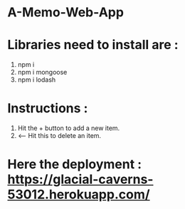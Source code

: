 # A-Memo-Web-App
# Libraries need to install are :
1. npm i
2. npm i mongoose
3. npm i lodash
# Instructions :
1. Hit the + button to add a new item.
2. <-- Hit this to delete an item.
# Here the deployment : https://glacial-caverns-53012.herokuapp.com/
